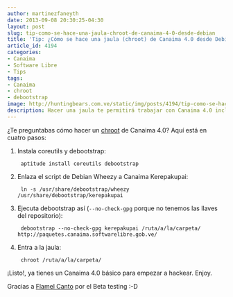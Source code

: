 ```yaml
---
author: martinezfaneyth
date: 2013-09-08 20:30:25-04:30
layout: post
slug: tip-como-se-hace-una-jaula-chroot-de-canaima-4-0-desde-debian
title: 'Tip: ¿Cómo se hace una jaula (chroot) de Canaima 4.0 desde Debian?'
article_id: 4194
categories:
- Canaima
- Software Libre
- Tips
tags:
- Canaima
- chroot
- debootstrap
image: http://huntingbears.com.ve/static/img/posts/4194/tip-como-se-hace-una-jaula-chroot-de-canaima-4-0-desde-debian__1.jpg
description: Hacer una jaula te permitirá trabajar con Canaima 4.0 incluso desde otro Sistema Operativo de otra versión.
---
```


¿Te preguntabas cómo hacer un [chroot](http://es.wikipedia.org/wiki/Chroot) de Canaima 4.0? Aquí está en cuatro pasos:

1. Instala coreutils y debootstrap:

        aptitude install coreutils debootstrap

2. Enlaza el script de Debian Wheezy a Canaima Kerepakupai:

        ln -s /usr/share/debootstrap/wheezy /usr/share/debootstrap/kerepakupai

3. Ejecuta debootstrap así (`--no-check-gpg` porque no tenemos las llaves del repositorio):

        debootstrap --no-check-gpg kerepakupai /ruta/a/la/carpeta/ http://paquetes.canaima.softwarelibre.gob.ve/

4. Entra a la jaula:

        chroot /ruta/a/la/carpeta/

¡Listo!, ya tienes un Canaima 4.0 básico para empezar a hackear. Enjoy.

Gracias a [Flamel Canto](http://twitter.com/flamelcanto) por el Beta testing :-D
